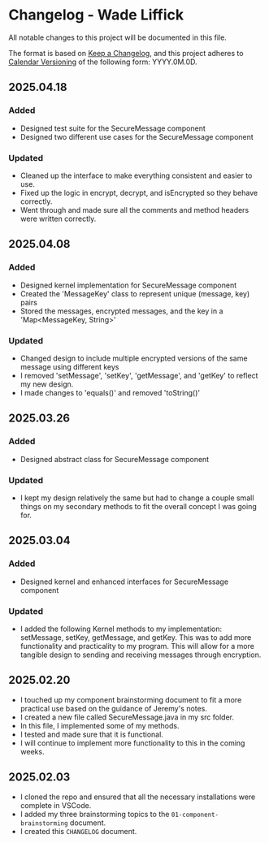 # Changelog - Wade Liffick

All notable changes to this project will be documented in this file.

The format is based on [Keep a Changelog](https://keepachangelog.com/en/1.1.0/),
and this project adheres to [Calendar Versioning](https://calver.org/) of
the following form: YYYY.0M.0D.

## 2025.04.18

### Added

- Designed test suite for the SecureMessage component
- Designed two different use cases for the SecureMessage component

### Updated

- Cleaned up the interface to make everything consistent and easier to use.
- Fixed up the logic in encrypt, decrypt, and isEncrypted so they behave correctly.
- Went through and made sure all the comments and method headers were written correctly.

## 2025.04.08

### Added

- Designed kernel implementation for SecureMessage component
- Created the 'MessageKey' class to represent unique (message, key) pairs
- Stored the messages, encrypted messages, and the key in a 'Map<MessageKey, String>'

### Updated

- Changed design to include multiple encrypted versions of the same message using different keys
- I removed 'setMessage', 'setKey', 'getMessage', and 'getKey' to reflect my new design.
- I made changes to 'equals()' and removed 'toString()'

## 2025.03.26

### Added

- Designed abstract class for SecureMessage component

### Updated

- I kept my design relatively the same but had to change a couple small things on my secondary methods to fit the overall concept I was going for.

## 2025.03.04

### Added

- Designed kernel and enhanced interfaces for SecureMessage component

### Updated

- I added the following Kernel methods to my implementation: setMessage, setKey, getMessage, and getKey. This was to add more functionality and practicality to my program. This will allow for a more tangible design to sending and receiving messages through encryption.

## 2025.02.20

- I touched up my component brainstorming document to fit a more practical use based on the guidance of Jeremy's notes.
- I created a new file called SecureMessage.java in my src folder.
- In this file, I implemented some of my methods.
- I tested and made sure that it is functional.
- I will continue to implement more functionality to this in the coming weeks.

## 2025.02.03

- I cloned the repo and ensured that all the necessary installations were complete in VSCode.
- I added my three brainstorming topics to the `01-component-brainstorming` document.
- I created this `CHANGELOG` document.
```